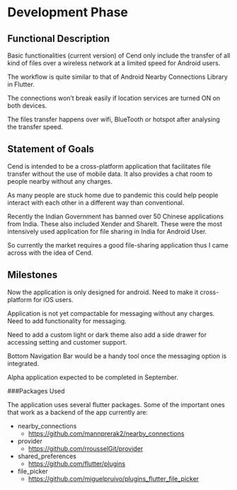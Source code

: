 # Development Phase



## Functional Description

Basic functionalities (current version) of Cend only include the transfer of all kind of files over a wireless network at a limited speed for Android users.

The workflow is quite similar to that of Android Nearby Connections Library in Flutter.

The connections won’t break easily if location services are turned ON on both devices.

The files transfer happens over wifi, BlueTooth or hotspot after analysing the transfer speed. 


## Statement of Goals

Cend is intended to be a cross-platform application that facilitates file transfer without the use of mobile data. It also provides a chat room to people nearby without any charges. 

As many people are stuck home due to pandemic this could help people interact with each other in a different way than conventional.

Recently the Indian Government has banned over 50  Chinese applications from India. These also included Xender and ShareIt. These were the most intensively used application for file sharing in India for Android User. 

So currently the market requires a good file-sharing application thus I came across with the idea of Cend.

 
## Milestones

Now the application is only designed for android. Need to make it cross-platform for iOS users.

Application is not yet compactable for messaging without any charges. Need to add functionality for messaging.

Need to add a custom light or dark theme also add a side drawer for accessing setting and customer support.

Bottom Navigation Bar would be a handy tool once the  messaging option is integrated.

Alpha application expected to be completed in September.

###Packages Used

The application uses several flutter packages. Some of the important ones that work as a backend of the app currently are: 
- nearby_connections 
 	- https://github.com/mannprerak2/nearby_connections
- provider
	- https://github.com/rrousselGit/provider
- shared_preferences
	- https://github.com/flutter/plugins
- file_picker
	- https://github.com/miguelpruivo/plugins_flutter_file_picker

